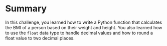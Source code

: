 # Summary

In this challenge, you learned how to write a Python function that calculates the BMI of a person based on their weight and height. You also learned how to use the `float` data type to handle decimal values and how to round a float value to two decimal places.
